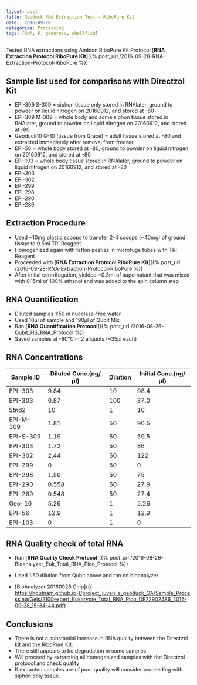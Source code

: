 ```yaml
---
layout: post
title: Geoduck RNA Extraction Test - RiboPure Kit
date: '2016-09-28'
categories: Processing
tags: [RNA, P. generosa, shellfish]
---
```


Tested RNA extractions using Ambion RiboPure Kit
Protocol [**RNA Extraction Protocol RiboPure Kit**]({% post_url /2016-09-28-RNA-Extraction-Protocol-RiboPure %})


## Sample list used for comparisons with Directzol Kit
* EPI-309 S-309 = siphon tissue only stored in RNAlater, ground to powder on liquid nitrogen on 20160912, and stored at -80
* EPI-309 M-309 = whole body and some siphon tissue stored in RNAlater, ground to powder on liquid nitrogen on 20160912, and stored at -80 
* Geoduck10 G-10 (tissue from Grace) = adult tissue stored at -80 and extracted immediately after removal from freezer
* EPI-56 = whole body stored at -80, ground to powder on liquid nitrogen on 20160912, and stored at -80
* EPI-103 = whole body tissue stored in RNAlater, ground to powder on liquid nitrogen on 20160912, and stored at -80
* EPI-303
* EPI-302
* EPI-299
* EPI-298
* EPI-290
* EPI-289

## Extraction Procedure
* Used ~10mg plastic scoops to transfer 2-4 scoops (~40mg) of ground tissue to 0.5ml TRI Reagent
* Homogenized again with teflon pestles in microfuge tubes with TRI Reagent
* Proceeded with [**RNA Extraction Protocol RiboPure Kit**]({% post_url /2016-09-28-RNA-Extraction-Protocol-RiboPure %})
* After initial centrifugation, yielded ~0.3ml of supernatant that was mixed with 0.15ml of 100% ethanol and was added to the spin column step

## RNA Quantification 
* Diluted samples 1:50 in nucelase-free water
* Used 10µl of sample and 190µl of Qubit Mix
* Ran [**RNA Quantification Protocol**]({% post_url /2016-08-26-Qubit_HS_RNA_Protocol %})
* Saved samples at -80°C in 2 aliquots (~35µl each)

## RNA Concentrations


 **Sample.ID** | **Diluted Conc.(ng/µl)** | **Dilution** | **Initial Conc.(ng/µl)**
 ---|---|---|---
 EPI-303 | 9.84 | 10 | 98.4 |
 EPI-303 | 0.87 | 100 |87.0 |
 Stnd2 | 10 | 1 | 10 |
 EPI-M-309 | 1.81 | 50 | 90.5 |
 EPI-S-309 | 1.19 | 50 | 59.5 |
 EPI-303 | 1.72 | 50 | 86 |
 EPI-302 | 2.44 | 50 | 122 |
 EPI-299 | 0 | 50 | 0 |
 EPI-298 | 1.50 | 50 | 75 |
 EPI-290 | 0.558 | 50 | 27.9 |
 EPI-289 | 0.548 | 50 | 27.4 |
 Geo-10 | 5.26 | 1 | 5.26 |
 EPI-56 | 12.9 | 1 | 12.9 |
 EPI-103 | 0 | 1 | 0 |



## RNA Quality check of total RNA
* Ran [**RNA Quality Check Protocol**]({% post_url /2016-08-26-Bioanalyzer_Euk_Total_RNA_Pico_Protocol %})

* Used 1:50 dilution from Qubit above and ran on bioanalyzer
* [BioAnalyzer 20160928 Chip]({{ https://hputnam.github.io}}/project_juvenile_geoduck_OA/Sample_Processing/Gels/2100expert_Eukaryote_Total_RNA_Pico_DE72902486_2016-09-28_15-34-44.pdf)

## Conclusions
* There is not a substantial increase in RNA quality between the Directzol kit and the RiboPure Kit. 
* There still appears to be degradation in some samples. 
* Will proceed by extracting all homogenized samples with the Directzol protocol and check quality
* If extracted samples are of poor quality will consider proceeding with siphon only tissue.